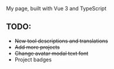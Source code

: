 My page, built with Vue 3 and TypeScript

## TODO:
* ~~New tool descriptions and translations~~
* ~~Add more projects~~
* ~~Change avatar modal text font~~
* Project badges
